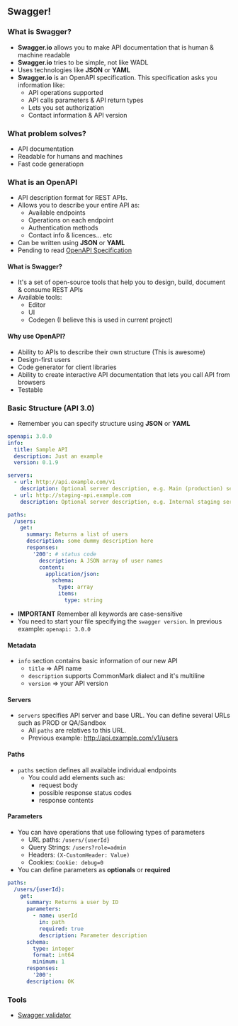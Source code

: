 ## Swagger!
### What is Swagger?
- **Swagger.io** allows you to make API documentation that is human & machine readable
- **Swagger.io** tries to be simple, not like WADL
- Uses technologies like **JSON** or **YAML**
- **Swagger.io** is an OpenAPI specification. This specification asks you information like:
  - API operations supported
  - API calls parameters & API return types
  - Lets you set authorization
  - Contact information & API version

### What problem solves?
- API documentation
- Readable for humans and machines
- Fast code generatiopn

### What is an OpenAPI
- API description format for REST APIs. 
- Allows you to describe your entire API as:
  - Available endpoints
  - Operations on each endpoint
  - Authentication methods
  - Contact info & licences... etc
- Can be written using __JSON__ or __YAML__
- Pending to read [OpenAPI Specification](https://github.com/OAI/OpenAPI-Specification/blob/master/versions/3.0.2.md)

#### What is Swagger?
- It's a set of open-source tools that help you to design, build, document & consume REST APIs
- Available tools:
  - Editor
  - UI
  - Codegen (I believe this is used in current project)

#### Why use OpenAPI?
- Ability to APIs to describe their own structure (This is awesome)
- Design-first users
- Code generator for client libraries
- Ability to create interactive API documentation that lets you call API from browsers
- Testable

### Basic Structure (API 3.0)
- Remember you can specify structure using **JSON** or **YAML**
```yaml
openapi: 3.0.0
info:
  title: Sample API
  description: Just an example
  version: 0.1.9

servers:
  - url: http://api.example.com/v1
    description: Optional server description, e.g. Main (production) server
  - url: http://staging-api.example.com
    description: Optional server description, e.g. Internal staging server for testing

paths:
  /users:
    get:
      summary: Returns a list of users
      description: some dummy description here
      responses:
        '200': # status code
          description: A JSON array of user names
          content:
            application/json:
              schema:
                type: array
                items: 
                  type: string
```
- **IMPORTANT** Remember all keywords are case-sensitive
- You need to start your file specifying the `swagger version`. In previous example: `openapi: 3.0.0`

#### Metadata
- `info` section contains basic information of our new API
  - `title` => API name 
  - `description` supports CommonMark dialect and it's multiline
  - `version` => your API version

#### Servers
- `servers` specifies API server and base URL. You can define several URLs such as PROD or QA/Sandbox
  - All `paths` are relatives to this URL.
  - Previous example: http://api.example.com/v1/users

#### Paths
- `paths` section defines all available individual endpoints
  - You could add elements such as:
    - request body
    - possible response status codes
    - response contents

#### Parameters
- You can have operations that use following types of parameters
  - URL paths: `/users/{userId}`
  - Query Strings: `/users?role=admin`
  - Headers: `(X-CustomHeader: Value)`
  - Cookies: `Cookie: debug=0`
- You can define parameters as __optionals__ or __required__
```yaml
paths:
  /users/{userId}:
    get:
      summary: Returns a user by ID
      parameters:
        - name: userId
          in: path
          required: true
          description: Parameter description
	  schema:
	    type: integer
	    format: int64
	    minimum: 1
      responses:
        '200':
	  description: OK
```

### Tools
- [Swagger validator](https://editor.swagger.io/)
